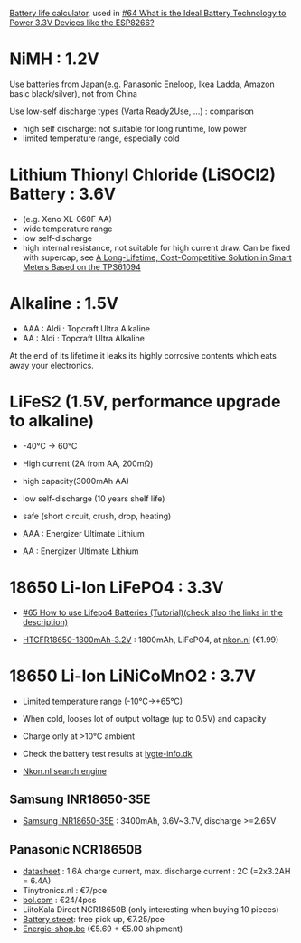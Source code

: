 [Battery life calculator](http://www.of-things.de/battery-life-calculator.php), used in [#64 What is the Ideal Battery Technology to Power 3.3V Devices like the ESP8266?](https://www.youtube.com/watch?v=heD1zw3bMhw)

# NiMH : 1.2V

Use batteries from Japan(e.g. Panasonic Eneloop, Ikea Ladda, Amazon basic black/silver), not from China

Use low-self discharge types (Varta Ready2Use, ...) : comparison

* high self discharge: not suitable for long runtime, low power
* limited temperature range, especially cold

# Lithium Thionyl Chloride (LiSOCI2) Battery : 3.6V

* (e.g. Xeno XL-060F AA)
* wide temperature range
* low self-discharge
* high internal resistance, not suitable for high current draw.  Can be fixed with supercap, see  [A Long-Lifetime, Cost-Competitive Solution in Smart
Meters Based on the TPS61094](https://www.ti.com/lit/an/slvaf41a/slvaf41a.pdf?ts=1700888594827)

# Alkaline : 1.5V

* AAA : Aldi : Topcraft Ultra Alkaline
* AA : Aldi : Topcraft Ultra Alkaline

At the end of its lifetime it leaks its highly corrosive contents which eats away your electronics.

# LiFeS2 (1.5V, performance upgrade to alkaline)

* -40°C → 60°C
* High current (2A from AA, 200mΩ)
* high capacity(3000mAh AA)
* low self-discharge (10 years shelf life)
* safe (short circuit, crush, drop, heating)

* AAA : Energizer Ultimate Lithium
* AA : Energizer Ultimate Lithium

# 18650 Li-Ion LiFePO4 : 3.3V

* [#65 How to use Lifepo4 Batteries (Tutorial)(check also the links in the description)](https://www.youtube.com/watch?v=DicVZfW5YL0&t=2s)

* [HTCFR18650-1800mAh-3.2V](https://enerpower.de/wp/wp-content/uploads/2019/07/Technical-Specifications-HTCFR18650-1800mAh-3.2V-EN.pdf) : 1800mAh, LiFePO4, at [nkon.nl](https://eu.nkon.nl/heter-18650-1800mah-5-4a.html) (€1.99)

# 18650 Li-Ion LiNiCoMnO2 : 3.7V

* Limited temperature range (-10°C→+65°C)
* When cold, looses lot of output voltage (up to 0.5V) and capacity
* Charge only at >10°C ambient

* Check the battery test results at [lygte-info.dk](https://lygte-info.dk/review/batteries2012/Common18650Summary%20UK.html)

* [Nkon.nl search engine](https://www.nkon.nl/rechargeable/li-ion/18650-size/price/0-7/protectie-circuit-/zonder/min.-capaciteit-in-mah-/3250-3500/op-voorraad/op-voorraad.html)

## Samsung INR18650-35E

* [Samsung INR18650-35E](https://eu.nkon.nl/rechargeable/li-ion/18650-size/samsung-inr18650-35e.html) : 3400mAh, 3.6V~3.7V, discharge >=2.65V

## Panasonic NCR18650B

* [datasheet](https://www.imrbatteries.com/content/panasonic_ncr18650b-2.pdf) : 1.6A charge current, max. discharge current : 2C (=2x3.2AH = 6.4A)
* Tinytronics.nl : €7/pce
* [bol.com](https://www.bol.com/be/nl/p/4-stuks-flat-top-panasonic-3350mah-ncr18650b-3-7v-6-7a-18650-batterij/9200000095441149/?referrer=socialshare_pdp_www) : €24/4pcs
* LiitoKala Direct NCR18650B (only interesting when buying 10 pieces)
* [Battery street](https://www.batterystreet.be/limno2-cell-panasonic-ncr18650b-3-7v-3400mah): free pick up, €7.25/pce
* [Energie-shop.be](https://www.energie-shop.be/panasonic-li-ion-ncr18650b-3400-mah.html) (€5.69 + €5.00 shipment)

